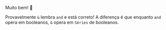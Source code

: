 Muito bem! :clap:

Provavelmente `&` lembra `and` e está correto! A diferença é que enquanto `and` opera em booleanos, `&` opera em `Séries` de booleanos.
